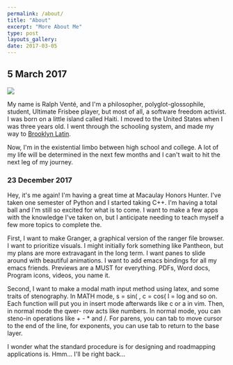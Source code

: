 ```yaml
---
permalink: /about/
title: "About"
excerpt: "More About Me"
type: post
layouts_gallery:
date: 2017-03-05
---
```


## 5 March 2017

![](https://avatars3.githubusercontent.com/u/21066644?s=460&v=4)

My name is Ralph Venté, and I'm a philosopher, polyglot-glossophile, student, Ultimate Frisbee player, but most of all, a software freedom activist. I was born on a little island called Haiti. I moved to the United States when I was three years old. I went through the schooling system, and made my way to [Brooklyn Latin](http://www.brooklynlatin.org).

Now, I'm in the existential limbo between high school and college. A lot of my life will be determined in the next few months and I can't wait to hit the next leg of my journey.

### 23 December 2017

Hey, it's me again! I'm having a great time at Macaulay Honors Hunter. I've taken one semester of Python and I started taking C++. I'm having a total ball and I'm still so excited for what is to come. I want to make a few apps with the knowledge I've taken on, but I anticipate needing to teach myself a few more topics to complete the. 

First, I want to make Granger, a graphical version of the ranger file browser. I want to prioritize visuals. I might initially fork something like Pantheon, but my plans are more extravagant in the long term. I want panes to slide around with beautiful animations. I want to add emacs bindings for all my emacs friends. Previews are a MUST for everything. PDFs, Word docs, Program icons, videos, you name it.

Second, I want to make a modal math input method using latex, and some traits of stenography. In MATH mode, s = sin( , c = cos( l = log and so on. Each function will put you in insert mode afterwards like c or a in vim. Then, in normal mode the qwer- row acts like numbers. In normal mode, you can steno-in operations like + - * and /. For parens, you can tab to move cursor to the end of the line, for exponents, you can use tab to return to the base layer.

I wonder what the standard procedure is for designing and roadmapping applications is. Hmm... I'll be right back...

